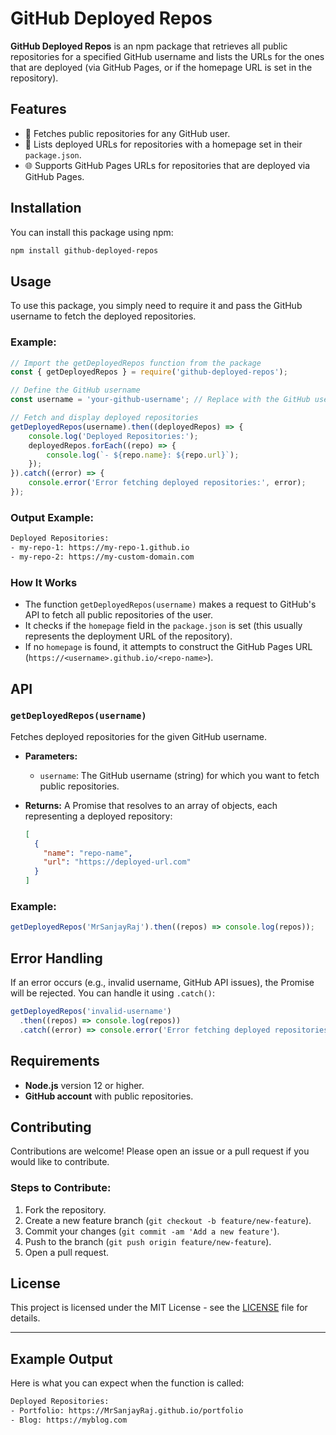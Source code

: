 
# GitHub Deployed Repos

**GitHub Deployed Repos** is an npm package that retrieves all public repositories for a specified GitHub username and lists the URLs for the ones that are deployed (via GitHub Pages, or if the homepage URL is set in the repository).

## Features

- 📝 Fetches public repositories for any GitHub user.
- 🚀 Lists deployed URLs for repositories with a homepage set in their `package.json`.
- 🌐 Supports GitHub Pages URLs for repositories that are deployed via GitHub Pages.

## Installation

You can install this package using npm:

```bash
npm install github-deployed-repos
```

## Usage

To use this package, you simply need to require it and pass the GitHub username to fetch the deployed repositories.

### Example:

```javascript
// Import the getDeployedRepos function from the package
const { getDeployedRepos } = require('github-deployed-repos');

// Define the GitHub username
const username = 'your-github-username'; // Replace with the GitHub username you want to query

// Fetch and display deployed repositories
getDeployedRepos(username).then((deployedRepos) => {
    console.log('Deployed Repositories:');
    deployedRepos.forEach((repo) => {
        console.log(`- ${repo.name}: ${repo.url}`);
    });
}).catch((error) => {
    console.error('Error fetching deployed repositories:', error);
});
```

### Output Example:

```bash
Deployed Repositories:
- my-repo-1: https://my-repo-1.github.io
- my-repo-2: https://my-custom-domain.com
```

### How It Works

- The function `getDeployedRepos(username)` makes a request to GitHub's API to fetch all public repositories of the user.
- It checks if the `homepage` field in the `package.json` is set (this usually represents the deployment URL of the repository).
- If no `homepage` is found, it attempts to construct the GitHub Pages URL (`https://<username>.github.io/<repo-name>`).

## API

### `getDeployedRepos(username)`

Fetches deployed repositories for the given GitHub username.

- **Parameters:**
  - `username`: The GitHub username (string) for which you want to fetch public repositories.
  
- **Returns:** A Promise that resolves to an array of objects, each representing a deployed repository:

  ```json
  [
    {
      "name": "repo-name",
      "url": "https://deployed-url.com"
    }
  ]
  ```

### Example:

```javascript
getDeployedRepos('MrSanjayRaj').then((repos) => console.log(repos));
```

## Error Handling

If an error occurs (e.g., invalid username, GitHub API issues), the Promise will be rejected. You can handle it using `.catch()`:

```javascript
getDeployedRepos('invalid-username')
  .then((repos) => console.log(repos))
  .catch((error) => console.error('Error fetching deployed repositories:', error));
```

## Requirements

- **Node.js** version 12 or higher.
- **GitHub account** with public repositories.

## Contributing

Contributions are welcome! Please open an issue or a pull request if you would like to contribute.

### Steps to Contribute:
1. Fork the repository.
2. Create a new feature branch (`git checkout -b feature/new-feature`).
3. Commit your changes (`git commit -am 'Add a new feature'`).
4. Push to the branch (`git push origin feature/new-feature`).
5. Open a pull request.

## License

This project is licensed under the MIT License - see the [LICENSE](LICENSE) file for details.

---

## Example Output

Here is what you can expect when the function is called:

```bash
Deployed Repositories:
- Portfolio: https://MrSanjayRaj.github.io/portfolio
- Blog: https://myblog.com
```

